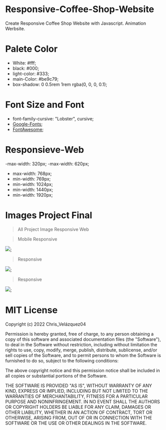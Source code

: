 # Responsive-Coffee-Shop-Website

Create Responsive Coffee Shop Website with Javascript. Animation Werbsite.

# Palete Color

- White: #fff;
- black: #000;
- light-color: #333;
- main-Color: #be9c79;
- box-shadow: 0 0.5rem 1rem rgba(0, 0, 0, 0.1);

# Font Size and Font

- font-family-cursive: "Lobster", cursive;
- [Google-Fonts]("https://fonts.google.com/");
- [FontAwesome]("https://fontawesome.com/icons?d=gallery");

# Responsieve-Web

-max-width: 320px;
-max-width: 620px;

- max-width: 768px;
- min-width: 769px;
- min-width: 1024px;
- min-width: 1440px;
- min-width: 1920px;

# Images Project Final

> All Project Image Responsive Web

> Mobile Responsive

![](./src/assets/image/mobile1.png);

> Responsive

![](/src/assets/image/cof6.png);

> Responsive

![](./src/assets/image/cof3.png);

# MIT License

Copyright (c) 2022 Chris_Velázquez04

Permission is hereby granted, free of charge, to any person obtaining a copy
of this software and associated documentation files (the "Software"), to deal
in the Software without restriction, including without limitation the rights
to use, copy, modify, merge, publish, distribute, sublicense, and/or sell
copies of the Software, and to permit persons to whom the Software is
furnished to do so, subject to the following conditions:

The above copyright notice and this permission notice shall be included in all
copies or substantial portions of the Software.

THE SOFTWARE IS PROVIDED "AS IS", WITHOUT WARRANTY OF ANY KIND, EXPRESS OR
IMPLIED, INCLUDING BUT NOT LIMITED TO THE WARRANTIES OF MERCHANTABILITY,
FITNESS FOR A PARTICULAR PURPOSE AND NONINFRINGEMENT. IN NO EVENT SHALL THE
AUTHORS OR COPYRIGHT HOLDERS BE LIABLE FOR ANY CLAIM, DAMAGES OR OTHER
LIABILITY, WHETHER IN AN ACTION OF CONTRACT, TORT OR OTHERWISE, ARISING FROM,
OUT OF OR IN CONNECTION WITH THE SOFTWARE OR THE USE OR OTHER DEALINGS IN THE
SOFTWARE.
